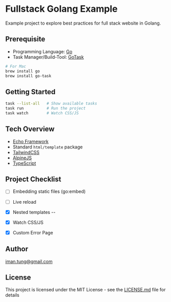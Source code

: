# Fullstack Golang Example

Example project to explore best practices for full stack website in Golang.

## Prerequisite

- Programming Language: [Go](https://go.dev/) 
- Task Manager/Build-Tool: [GoTask](https://taskfile.dev/)

```bash
# For Mac
brew install go
brew install go-task

```

## Getting Started
```bash
task --list-all   # Show available tasks
task run          # Run the project
task watch        # Watch CSS/JS 
```

## Tech Overview

- [Echo Framework](https://echo.labstack.com/)
- Standard `html/template` package
- [TailwindCSS](https://tailwindcss.com/)
- [AlpineJS](https://alpinejs.dev/)
- [TypeScript](https://www.typescriptlang.org/)

## Project Checklist

- [ ] Embedding static files (go:embed)
- [ ] Live reload
- [x] Nested templates -- 
- [x] Watch CSS/JS
- [x] Custom Error Page


## Author

<iman.tung@gmail.com>


## License

This project is licensed under the MIT License - see the [LICENSE.md](LICENSE.md) file for details